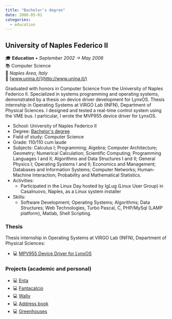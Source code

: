 ```yaml
---
title: "Bachelor's degree"
date: 2006-05-01
categories:
  - education
---
```

## University of Naples Federico II

🎓 **Education** • _September 2002 → May 2006_  
📚 Computer Science  
📍 _Naples Area, Italy_  
🔗 [www.unina.it/](http://www.unina.it/)  

Graduated with honors in Computer Science from the University of Naples Federico II. Specialized in systems programming and operating systems, demonstrated by a thesis on device driver development for LynxOS.
Thesis internship in Operating Systems at VIRGO Lab (INFN), Department of Physical Sciences. I designed and tested a real-time control system using the VME bus. I particular, I wrote the MVP955 device driver for LynxOS.

- School: University of Naples Federico II
- Degree: [Bachelor's degree](../20060509-bachelor-degree.jpg)
- Field of study: Computer Science
- Grade: 110/110 cum laude
- Subjects: Calculus I; Programming; Algebra; Computer Architecture; Geometry; Numerical Calculation; Scientific Computing; Programming Languages I and II; Algorithms and Data Structures I and II; General Physics I; Operating Systems I and II; Economics and Management; Databases and Information Systems; Computer Networks; Human-Machine Interaction; Probability and Mathematical Statistics.
- Activities:
  - Participated in the Linux Day hosted by IgLug (Linux User Group) in Casalnuovo, Naples, as a Linux system installer
- Skills:
  - Software Development; Operating Systems; Algorithms; Data Structures; Web Technologies, Turbo Pascal, C, PHP/MySql (LAMP platform), Matlab, Shell Scripting.


### Thesis

Thesis internship in Operating Systems at VIRGO Lab (INFN), Department of Physical Sciences:
* 💻 [MPV955 Device Driver for LynxOS](/projects/mpv955-device-driver-for-lynxos/overview/)


### Projects (academic and personal)

* 💻 [Enta](https://github.com/fsferrara/etna)
* 💻 [Fantacalcio](https://github.com/fsferrara/fantacalcio)
* 💻 [Wally](https://github.com/fsferrara/wally)
* 💻 [Address book](https://github.com/fsferrara/legacy-address-book)
* 💻 [Greenhouses](https://github.com/fsferrara/Greenhouses)
